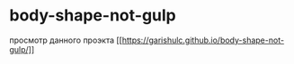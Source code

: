 # body-shape-not-gulp
просмотр данного проэкта
[[https://garishulc.github.io/body-shape-not-gulp/]]
